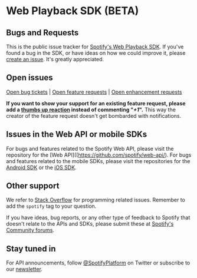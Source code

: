 # Web Playback SDK (BETA)

## Bugs and Requests
This is the public issue tracker for [Spotify's Web Playback SDK](https://beta.developer.spotify.com/documentation/web-playback-sdk). If you've found a bug in the SDK, or have ideas on how we could improve it, please [create an issue](https://www.github.com/spotify/web-playback-sdk/issues). It's greatly appreciated.

## Open issues
[Open bug tickets](https://github.com/spotify/web-playback-sdk/labels/bug) | [Open feature requests](https://github.com/spotify/web-playback-sdk/issues?q=feature+is%3Aopen+label%3A%22feature+request%22) | [Open enhancement requests](https://github.com/spotify/web-playback-sdk/issues?q=feature+is%3Aopen+label%3A%22enhancement%22)

**If you want to show your support for an existing feature request, please add a [thumbs up reaction](https://github.com/blog/2119-add-reactions-to-pull-requests-issues-and-comments) instead of commenting  "_+1_".** This way the creator of the feature request doesn't get bombarded with notifications.

## Issues in the Web API or mobile SDKs
For bugs and features related to the Spotify Web API, please visit the repository for the [Web API]((https://github.com/spotify/web-api/). For bugs and features related to the mobile SDKs, please visit the repositories for the [Android SDK](https://github.com/spotify/android-sdk/) or the [iOS SDK](https://github.com/spotify/ios-sdk/).

## Other support
We refer to [Stack Overflow](http://stackoverflow.com/questions/tagged/spotify) for programming related issues. Remember to add the `spotify` tag to your question.

If you have ideas, bug reports, or any other type of feedback to Spotify that doesn't relate to the APIs and SDKs, please submit these at [Spotify's Community forums](https://community.spotify.com/).

## Stay tuned in
For API announcements, follow [@SpotifyPlatform](https://www.twitter.com/spotifyplatform) on Twitter or subscribe to our [newsletter](http://eepurl.com/Z2qfn).
